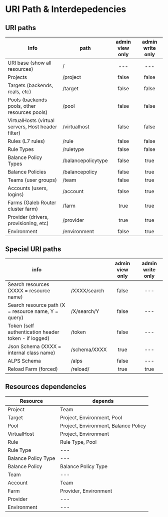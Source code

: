 # URI Path & Interdepedencies

## URI paths

| Info                                               | path               | admin view only | admin write only |
|----------------------------------------------------|--------------------|:---------------:|:----------------:|
| URI base (show all resources)                       | /                  | ---             | ---              |
| Projects                                           | /project           | false           | false            |
| Targets (backends, reals, etc)                     | /target            | false           | false            |
| Pools (backends pools, other resources pools)      | /pool              | false           | false            |
| VirtualHosts (virtual servers, Host header filter) | /virtualhost       | false           | false            |
| Rules (L7 rules)                                   | /rule              | false           | false            |
| Rule Types                                         | /ruletype          | false           | false            |
| Balance Policy Types                               | /balancepolicytype | false           | true             |
| Balance Policies                                   | /balancepolicy     | false           | true             |
| Teams (user groups)                                | /team              | false           | true             |
| Accounts (users, logins)                           | /account           | false           | true             |
| Farms (Galeb Router cluster farm)                  | /farm              | true            | true             |
| Provider (drivers, provisioning, etc)              | /provider          | true            | true             |
| Environment                                        | /environment       | false           | true             |

## Special URI paths

| info                                                |                    | admin view only | admin write only |
|-----------------------------------------------------|--------------------|:---------------:|:----------------:|
| Search resources (XXXX = resource name)             | /XXXX/search       | false           | ---              |
| Search resource path (X = resource name, Y = query) | /X/search/Y        | false           | ---              |
| Token (self authentication header token - if logged)| /token             | false           | ---              |
| Json Schema (XXXX = internal class name)            | /schema/XXXX       | true            | ---              |
| ALPS Schema                                         | /alps              | false           | ---              |
| Reload Farm (forced)                                | /reload/<farm id>  | true            | true             |

## Resources dependencies

| Resource            | depends                              |
|---------------------|--------------------------------------|
| Project             | Team                                 |
| Target              | Project, Environment, Pool           |
| Pool                | Project, Environment, Balance Policy |
| VirtualHost         | Project, Environment                 |
| Rule                | Rule Type, Pool                      |
| Rule Type           |                   ---                |
| Balance Policy Type |                   ---                |
| Balance Policy      | Balance Policy Type                  |
| Team                |                   ---                |
| Account             | Team                                 |
| Farm                | Provider, Environment                |
| Provider            |                   ---                |
| Environment         |                   ---                |
